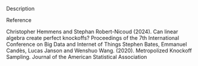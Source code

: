 Description



Reference

Christopher Hemmens and Stephan Robert-Nicoud (2024). Can linear algebra create perfect knockoffs? Proceedings of the 7th International Conference on Big Data and Internet of Things
Stephen Bates, Emmanuel Candès, Lucas Janson and Wenshuo Wang. (2020). Metropolized Knockoff Sampling. Journal of the American Statistical Association

